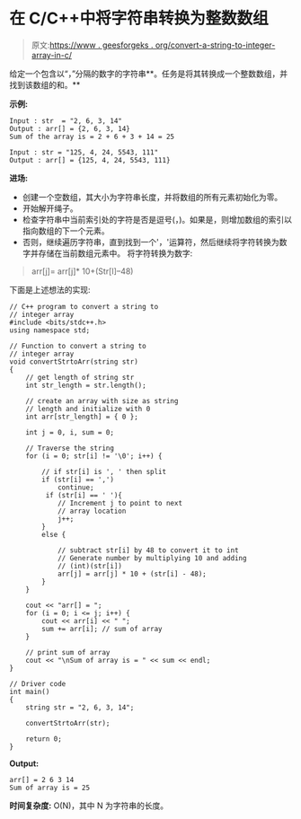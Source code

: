 # 在 C/C++中将字符串转换为整数数组

> 原文:[https://www . geesforgeks . org/convert-a-string-to-integer-array-in-c/](https://www.geeksforgeeks.org/convert-a-string-to-integer-array-in-c-c/)

给定一个包含以“，”分隔的数字的字符串**。任务是将其转换成一个整数数组，并找到该数组的和。**

**示例:**

```
Input : str  = "2, 6, 3, 14"
Output : arr[] = {2, 6, 3, 14}
Sum of the array is = 2 + 6 + 3 + 14 = 25

Input : str = "125, 4, 24, 5543, 111"
Output : arr[] = {125, 4, 24, 5543, 111} 

```

**进场:**

*   创建一个空数组，其大小为字符串长度，并将数组的所有元素初始化为零。
*   开始解开绳子。
*   检查字符串中当前索引处的字符是否是逗号(，)。如果是，则增加数组的索引以指向数组的下一个元素。
*   否则，继续遍历字符串，直到找到一个'，'运算符，然后继续将字符转换为数字并存储在当前数组元素中。
    将字符转换为数字:

> arr[j]= arr[j]* 10+(Str[I]–48)

下面是上述想法的实现:

```
// C++ program to convert a string to
// integer array
#include <bits/stdc++.h>
using namespace std;

// Function to convert a string to
// integer array
void convertStrtoArr(string str)
{
    // get length of string str
    int str_length = str.length();

    // create an array with size as string
    // length and initialize with 0
    int arr[str_length] = { 0 };

    int j = 0, i, sum = 0;

    // Traverse the string
    for (i = 0; str[i] != '\0'; i++) {

        // if str[i] is ', ' then split
        if (str[i] == ',')
            continue;
         if (str[i] == ' '){
            // Increment j to point to next
            // array location
            j++;
        }
        else {

            // subtract str[i] by 48 to convert it to int
            // Generate number by multiplying 10 and adding
            // (int)(str[i])
            arr[j] = arr[j] * 10 + (str[i] - 48);
        }
    }

    cout << "arr[] = ";
    for (i = 0; i <= j; i++) {
        cout << arr[i] << " ";
        sum += arr[i]; // sum of array
    }

    // print sum of array
    cout << "\nSum of array is = " << sum << endl;
}

// Driver code
int main()
{
    string str = "2, 6, 3, 14";

    convertStrtoArr(str);

    return 0;
}
```

**Output:**

```
arr[] = 2 6 3 14 
Sum of array is = 25

```

**时间复杂度:** O(N)，其中 N 为字符串的长度。